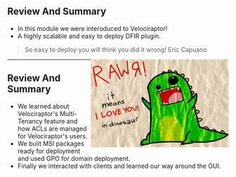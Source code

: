 <!-- .slide: class="content" -->

## Review And Summary

* In this module we were interoduced to Velociraptor!
* A highly scalable and easy to deploy DFIR plugin.

> So easy to deploy you will think you did it wrong!
> Eric Capuano

<img src="/modules/images/rawr.png" style="height: 200px; float: right">


---

<!-- .slide: class="content" -->
## Review And Summary

* We learned about Velociraptor's Multi-Tenancy feature and how ACLs
  are managed for Velociraptor's users.
* We built MSI packages ready for deployment and used GPO for domain
  deployment.
* Finally we interacted with clients and learned our way around the
  GUI.
